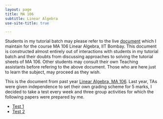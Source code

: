 ```yaml
---
layout: page
title: MA 106
subtitle: Linear Algebra
use-site-title: true

---
```

Students in my tutorial batch may please refer to the live [document](https://docs.google.com/document/d/1Jhy6ZHGB3szabLlQZEkjoA7RQ422hIL5Ct_5enga34E/edit) which I maintain for the course MA 106 Linear Algebra, IIT Bombay. This document is constructed almost entirely out of interactions with students in my tutorial batch and their doubts from discussing approaches to solving the tutorial sheets of MA 106. Other students may consult their own Teaching assistants before refering to the above document. Those who are here just to learn the subject, may proceed as they wish.  

This is the document from past year [Linear Algebra, MA 106](https://docs.google.com/document/d/e/2PACX-1vQT5-M2Gg4yGKblm7CBXUswg-9XiKuYwl4ibBLjfzmfwQtnTDVuBmxjFYGeg-1PF883Qozthtb88cGO/pub). 
Last year, TAs were given independence to set their own grading scheme for 5 marks, I decided to take a test every week and three group activities for which the following papers were prepared by me.
* [Test 1](https://drive.google.com/file/d/1rdlOvk7hmwlYTpHAJUlpsq6PD57BO6Wj/view?usp=sharing)
* [Test 2](https://docs.google.com/document/d/1UsHpznehHm3jG4kRLUeBBshVk-cMNUEwowi8WLr2pe0/edit?usp=sharing)


